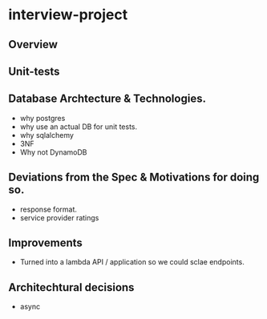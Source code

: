 # interview-project

## Overview

## Unit-tests
## Database Archtecture & Technologies.
- why postgres
- why use an actual DB for unit tests.
- why sqlalchemy
- 3NF
- Why not DynamoDB
## Deviations from the Spec & Motivations for doing so.
- response format.
- service provider ratings
## Improvements
- Turned into a lambda API / application so we could sclae endpoints.
## Architechtural decisions
- async